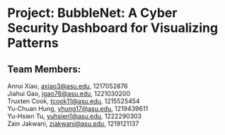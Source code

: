 # Project: BubbleNet: A Cyber Security Dashboard for Visualizing Patterns

## Team Members:

Anrui Xiao, axiao3@asu.edu, 1217052876<br>
Jiahui Gao, jgao76@asu.edu, 1221030200<br>
Truxten Cook, tcook11@asu.edu, 1215525454<br>
Yu-Chuan Hung, yhung17@asu.edu, 1219439611<br>
Yu-Hsien Tu, yuhsien1@asu.edu, 1222290303<br>
Zain Jakwani, zjakwani@asu.edu, 1219121137<br>
